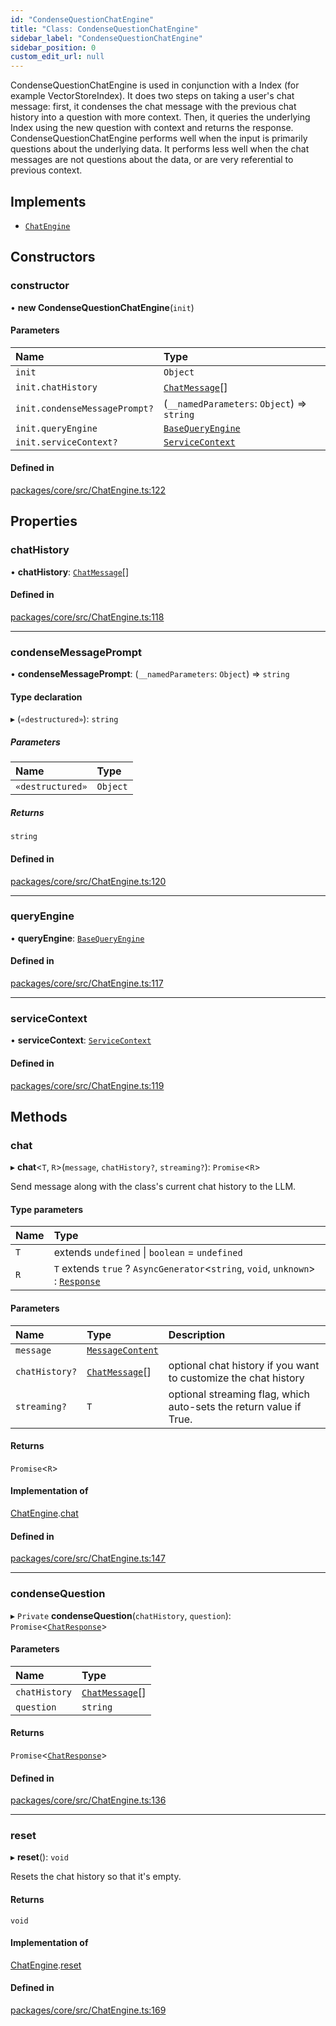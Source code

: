 ```yaml
---
id: "CondenseQuestionChatEngine"
title: "Class: CondenseQuestionChatEngine"
sidebar_label: "CondenseQuestionChatEngine"
sidebar_position: 0
custom_edit_url: null
---
```


CondenseQuestionChatEngine is used in conjunction with a Index (for example VectorStoreIndex).
It does two steps on taking a user's chat message: first, it condenses the chat message
with the previous chat history into a question with more context.
Then, it queries the underlying Index using the new question with context and returns
the response.
CondenseQuestionChatEngine performs well when the input is primarily questions about the
underlying data. It performs less well when the chat messages are not questions about the
data, or are very referential to previous context.

## Implements

- [`ChatEngine`](../interfaces/ChatEngine.md)

## Constructors

### constructor

• **new CondenseQuestionChatEngine**(`init`)

#### Parameters

| Name                          | Type                                                  |
| :---------------------------- | :---------------------------------------------------- |
| `init`                        | `Object`                                              |
| `init.chatHistory`            | [`ChatMessage`](../interfaces/ChatMessage.md)[]       |
| `init.condenseMessagePrompt?` | (`__namedParameters`: `Object`) => `string`           |
| `init.queryEngine`            | [`BaseQueryEngine`](../interfaces/BaseQueryEngine.md) |
| `init.serviceContext?`        | [`ServiceContext`](../interfaces/ServiceContext.md)   |

#### Defined in

[packages/core/src/ChatEngine.ts:122](https://github.com/run-llama/LlamaIndexTS/blob/3552de1/packages/core/src/ChatEngine.ts#L122)

## Properties

### chatHistory

• **chatHistory**: [`ChatMessage`](../interfaces/ChatMessage.md)[]

#### Defined in

[packages/core/src/ChatEngine.ts:118](https://github.com/run-llama/LlamaIndexTS/blob/3552de1/packages/core/src/ChatEngine.ts#L118)

---

### condenseMessagePrompt

• **condenseMessagePrompt**: (`__namedParameters`: `Object`) => `string`

#### Type declaration

▸ (`«destructured»`): `string`

##### Parameters

| Name             | Type     |
| :--------------- | :------- |
| `«destructured»` | `Object` |

##### Returns

`string`

#### Defined in

[packages/core/src/ChatEngine.ts:120](https://github.com/run-llama/LlamaIndexTS/blob/3552de1/packages/core/src/ChatEngine.ts#L120)

---

### queryEngine

• **queryEngine**: [`BaseQueryEngine`](../interfaces/BaseQueryEngine.md)

#### Defined in

[packages/core/src/ChatEngine.ts:117](https://github.com/run-llama/LlamaIndexTS/blob/3552de1/packages/core/src/ChatEngine.ts#L117)

---

### serviceContext

• **serviceContext**: [`ServiceContext`](../interfaces/ServiceContext.md)

#### Defined in

[packages/core/src/ChatEngine.ts:119](https://github.com/run-llama/LlamaIndexTS/blob/3552de1/packages/core/src/ChatEngine.ts#L119)

## Methods

### chat

▸ **chat**<`T`, `R`\>(`message`, `chatHistory?`, `streaming?`): `Promise`<`R`\>

Send message along with the class's current chat history to the LLM.

#### Type parameters

| Name | Type                                                                                            |
| :--- | :---------------------------------------------------------------------------------------------- |
| `T`  | extends `undefined` \| `boolean` = `undefined`                                                  |
| `R`  | `T` extends `true` ? `AsyncGenerator`<`string`, `void`, `unknown`\> : [`Response`](Response.md) |

#### Parameters

| Name           | Type                                            | Description                                                        |
| :------------- | :---------------------------------------------- | :----------------------------------------------------------------- |
| `message`      | [`MessageContent`](../#messagecontent)          |                                                                    |
| `chatHistory?` | [`ChatMessage`](../interfaces/ChatMessage.md)[] | optional chat history if you want to customize the chat history    |
| `streaming?`   | `T`                                             | optional streaming flag, which auto-sets the return value if True. |

#### Returns

`Promise`<`R`\>

#### Implementation of

[ChatEngine](../interfaces/ChatEngine.md).[chat](../interfaces/ChatEngine.md#chat)

#### Defined in

[packages/core/src/ChatEngine.ts:147](https://github.com/run-llama/LlamaIndexTS/blob/3552de1/packages/core/src/ChatEngine.ts#L147)

---

### condenseQuestion

▸ `Private` **condenseQuestion**(`chatHistory`, `question`): `Promise`<[`ChatResponse`](../interfaces/ChatResponse.md)\>

#### Parameters

| Name          | Type                                            |
| :------------ | :---------------------------------------------- |
| `chatHistory` | [`ChatMessage`](../interfaces/ChatMessage.md)[] |
| `question`    | `string`                                        |

#### Returns

`Promise`<[`ChatResponse`](../interfaces/ChatResponse.md)\>

#### Defined in

[packages/core/src/ChatEngine.ts:136](https://github.com/run-llama/LlamaIndexTS/blob/3552de1/packages/core/src/ChatEngine.ts#L136)

---

### reset

▸ **reset**(): `void`

Resets the chat history so that it's empty.

#### Returns

`void`

#### Implementation of

[ChatEngine](../interfaces/ChatEngine.md).[reset](../interfaces/ChatEngine.md#reset)

#### Defined in

[packages/core/src/ChatEngine.ts:169](https://github.com/run-llama/LlamaIndexTS/blob/3552de1/packages/core/src/ChatEngine.ts#L169)
